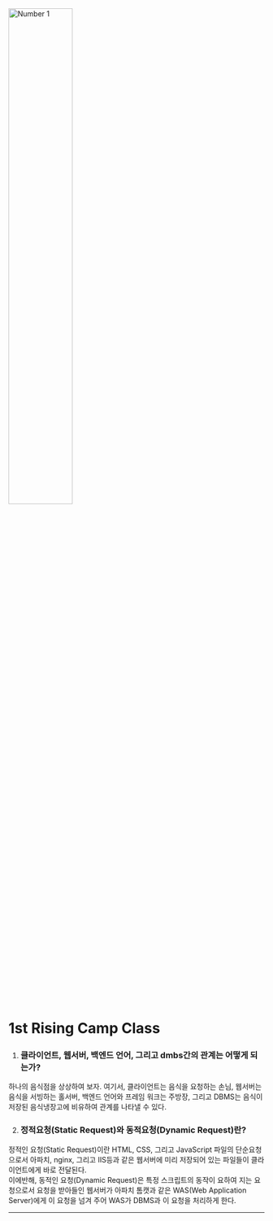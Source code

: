 <img src="https://images.unsplash.com/photo-1562941876-6be1a2363079?ixlib=rb-1.2.1&ixid=MnwxMjA3fDB8MHxwaG90by1yZWxhdGVkfDZ8fHxlbnwwfHx8fA%3D%3D&auto=format&fit=crop&w=500&q=60" width="50%" height="50%" title="Number 1" alt="Number 1">

1st Rising Camp Class
====================

1. ### 클라이언트, 웹서버, 백엔드 언어, 그리고 dmbs간의 관계는 어떻게 되는가? 
하나의 음식점을 상상하여 보자. 여기서, 클라이언트는 음식을 요청하는 손님, 웹서버는 음식을 서빙하는 홀서버, 백엔드 언어와 프레임 워크는 주방장, 그리고 DBMS는 음식이 저장된 음식냉장고에 비유하여
관계를 나타낼 수 있다.

2. ### 정적요청(Static Request)와 동적요청(Dynamic Request)란?
정적인 요청(Static Request)이란 HTML, CSS, 그리고 JavaScript 파일의 단순요청으로서 아파치, nginx, 그리고 IIS등과 같은 웹서버에 미리 저장되어 있는 파일들이 클라이언트에게 바로 전달된다.</br>
이에반해, 동적인 요청(Dynamic Request)은 특정 스크립트의 동작이 요하여 지는 요청으로서 요청을 받아들인 웹서버가 아파치 톰캣과 같은 WAS(Web Application Server)에게 이 요청을 넘겨 주어 WAS가 DBMS과 이 요청을 처리하게 한다.
- - -
